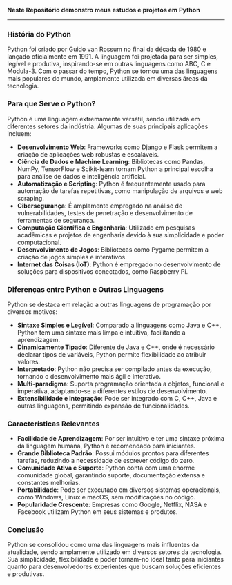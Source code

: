 **Neste Repositório demonstro meus estudos e projetos em Python**

---

### História do Python
Python foi criado por Guido van Rossum no final da década de 1980 e lançado oficialmente em 1991. A linguagem foi projetada para ser simples, legível e produtiva, inspirando-se em outras linguagens como ABC, C e Modula-3. Com o passar do tempo, Python se tornou uma das linguagens mais populares do mundo, amplamente utilizada em diversas áreas da tecnologia.

### Para que Serve o Python?
Python é uma linguagem extremamente versátil, sendo utilizada em diferentes setores da indústria. Algumas de suas principais aplicações incluem:
- **Desenvolvimento Web**: Frameworks como Django e Flask permitem a criação de aplicações web robustas e escaláveis.
- **Ciência de Dados e Machine Learning**: Bibliotecas como Pandas, NumPy, TensorFlow e Scikit-learn tornam Python a principal escolha para análise de dados e inteligência artificial.
- **Automatização e Scripting**: Python é frequentemente usado para automação de tarefas repetitivas, como manipulação de arquivos e web scraping.
- **Cibersegurança**: É amplamente empregado na análise de vulnerabilidades, testes de penetração e desenvolvimento de ferramentas de segurança.
- **Computação Científica e Engenharia**: Utilizado em pesquisas acadêmicas e projetos de engenharia devido à sua simplicidade e poder computacional.
- **Desenvolvimento de Jogos**: Bibliotecas como Pygame permitem a criação de jogos simples e interativos.
- **Internet das Coisas (IoT)**: Python é empregado no desenvolvimento de soluções para dispositivos conectados, como Raspberry Pi.

### Diferenças entre Python e Outras Linguagens
Python se destaca em relação a outras linguagens de programação por diversos motivos:
- **Sintaxe Simples e Legível**: Comparado a linguagens como Java e C++, Python tem uma sintaxe mais limpa e intuitiva, facilitando a aprendizagem.
- **Dinamicamente Tipado**: Diferente de Java e C++, onde é necessário declarar tipos de variáveis, Python permite flexibilidade ao atribuir valores.
- **Interpretado**: Python não precisa ser compilado antes da execução, tornando o desenvolvimento mais ágil e interativo.
- **Multi-paradigma**: Suporta programação orientada a objetos, funcional e imperativa, adaptando-se a diferentes estilos de desenvolvimento.
- **Extensibilidade e Integração**: Pode ser integrado com C, C++, Java e outras linguagens, permitindo expansão de funcionalidades.

### Características Relevantes
- **Facilidade de Aprendizagem**: Por ser intuitivo e ter uma sintaxe próxima da linguagem humana, Python é recomendado para iniciantes.
- **Grande Biblioteca Padrão**: Possui módulos prontos para diferentes tarefas, reduzindo a necessidade de escrever código do zero.
- **Comunidade Ativa e Suporte**: Python conta com uma enorme comunidade global, garantindo suporte, documentação extensa e constantes melhorias.
- **Portabilidade**: Pode ser executado em diversos sistemas operacionais, como Windows, Linux e macOS, sem modificações no código.
- **Popularidade Crescente**: Empresas como Google, Netflix, NASA e Facebook utilizam Python em seus sistemas e produtos.

### Conclusão
Python se consolidou como uma das linguagens mais influentes da atualidade, sendo amplamente utilizado em diversos setores da tecnologia. Sua simplicidade, flexibilidade e poder tornam-no ideal tanto para iniciantes quanto para desenvolvedores experientes que buscam soluções eficientes e produtivas.


